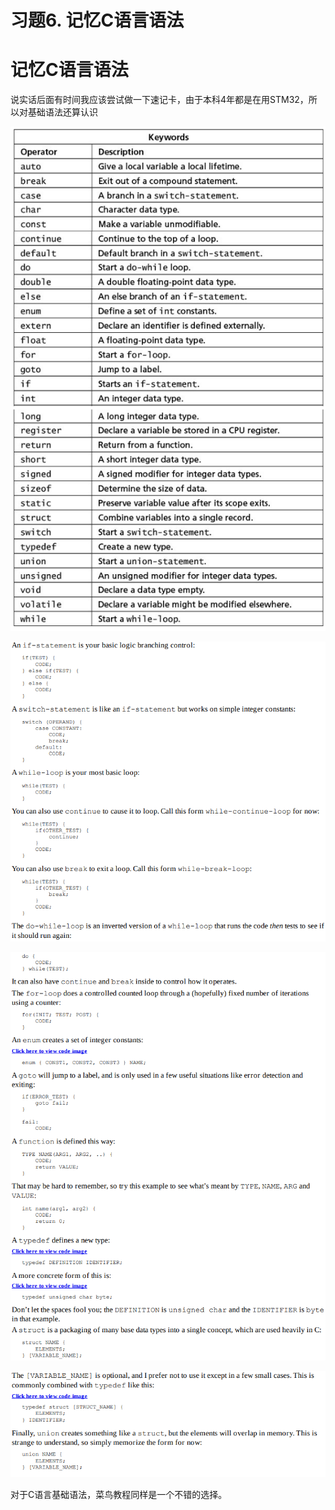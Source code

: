 # 习题6. 记忆C语言语法

# 记忆C语言语法

说实话后面有时间我应该尝试做一下速记卡，由于本科4年都是在用STM32，所以对基础语法还算认识

![Untitled](IMAGE/Untitled.png)

![Untitled](IMAGE/Untitled%201.png)

![Untitled](IMAGE/Untitled%202.png)

![Untitled](IMAGE/Untitled%203.png)

对于C语言基础语法，菜鸟教程同样是一个不错的选择。